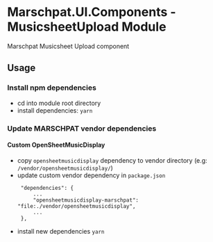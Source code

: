 # Marschpat.UI.Components - MusicsheetUpload Module

Marschpat Musicsheet Upload component

## Usage

### Install npm dependencies
 - cd into module root directory
 - install dependencies: `yarn`

### Update MARSCHPAT vendor dependencies
#### Custom OpenSheetMusicDisplay
 - copy `opensheetmusicdisplay` dependency to vendor directory (e.g: `/vendor/opensheetmusicdisplay/`)
 - update custom vendor dependency in `package.json`
   ```
    "dependencies": {
        ...
        "opensheetmusicdisplay-marschpat": "file:./vendor/opensheetmusicdisplay",
        ...
    },
   ```
 - install new dependencies
   `yarn`
